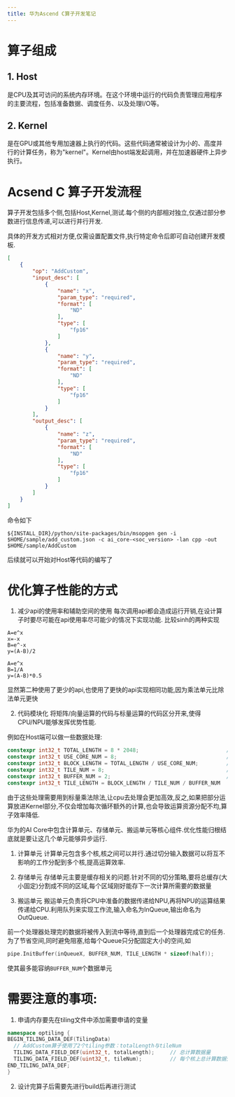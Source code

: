 ```yaml
---
title: 华为Ascend C算子开发笔记
---
```

# 算子组成
## 1. Host
是CPU及其可访问的系统内存环境。在这个环境中运行的代码负责管理应用程序的主要流程，包括准备数据、调度任务、以及处理I/O等。

## 2. Kernel
是在GPU或其他专用加速器上执行的代码。这些代码通常被设计为小的、高度并行的计算任务，称为"kernel"。Kernel由host端发起调用，并在加速器硬件上异步执行。

# Acsend C 算子开发流程
算子开发包括多个侧,包括Host,Kernel,测试.每个侧的内部相对独立,仅通过部分参数进行信息传递,可以进行并行开发.

具体的开发方式相对方便,仅需设置配置文件,执行特定命令后即可自动创建开发模板.
```json
[
    {
        "op": "AddCustom",
        "input_desc": [
            {
                "name": "x",
                "param_type": "required",
                "format": [
                    "ND"
                ],
                "type": [
                    "fp16"
                ]
            },
            {
                "name": "y",
                "param_type": "required",
                "format": [
                    "ND"
                ],
                "type": [
                    "fp16"
                ]
            }
        ],
        "output_desc": [
            {
                "name": "z",
                "param_type": "required",
                "format": [
                    "ND"
                ],
                "type": [
                    "fp16"
                ]
            }
        ]
    }
]
```
命令如下
```
${INSTALL_DIR}/python/site-packages/bin/msopgen gen -i $HOME/sample/add_custom.json -c ai_core-<soc_version> -lan cpp -out   $HOME/sample/AddCustom
```
后续就可以开始对Host等代码的编写了


# 优化算子性能的方式
1. 减少api的使用率和辅助空间的使用
每次调用api都会造成运行开销,在设计算子时要尽可能在api使用率尽可能少的情况下实现功能.
比较sinh的两种实现
```
A=e^x
x=-x
B=e^-x
y=(A-B)/2
```

```
A=e^x
B=1/A
y=(A-B)*0.5
```
显然第二种使用了更少的api,也使用了更快的api实现相同功能,因为乘法单元比除法单元更快

2. 代码模块化
将矩阵/向量运算的代码与标量运算的代码区分开来,使得CPU/NPU能够发挥优势性能.

例如在Host端可以做一些数据处理:
```cpp
constexpr int32_t TOTAL_LENGTH = 8 * 2048;                            // total length of data
constexpr int32_t USE_CORE_NUM = 8;                                   // num of core used
constexpr int32_t BLOCK_LENGTH = TOTAL_LENGTH / USE_CORE_NUM;         // length computed of each core
constexpr int32_t TILE_NUM = 8;                                       // split data into 8 tiles for each core
constexpr int32_t BUFFER_NUM = 2;                                     // tensor num for each queue
constexpr int32_t TILE_LENGTH = BLOCK_LENGTH / TILE_NUM / BUFFER_NUM
```
由于这些处理需要用到标量乘法除法,让cpu去处理会更加高效,反之,如果把部分运算放进Kernel部分,不仅会增加每次循环额外的计算,也会导致运算资源分配不均,算子效率降低.

华为的AI Core中包含计算单元、存储单元、搬运单元等核心组件.优化性能归根结底就是要让这几个单元能够异步运行.

1. 计算单元
计算单元包含多个核,核之间可以并行.通过切分输入数据可以将互不影响的工作分配到多个核,提高运算效率.

2. 存储单元
存储单元主要是缓存相关的问题.针对不同的切分策略,要将总缓存(大小固定)分割成不同的区域,每个区域刚好能存下一次计算所需要的数据量

3. 搬运单元
搬运单元负责将CPU中准备的数据传递给NPU,再将NPU的运算结果传递给CPU.利用队列来实现工作流,输入命名为InQueue,输出命名为OutQueue.

前一个处理器处理完的数据将被传入到流中等待,直到后一个处理器完成它的任务.为了节省空间,同时避免阻塞,给每个Queue只分配固定大小的空间,如
```cpp
pipe.InitBuffer(inQueueX, BUFFER_NUM, TILE_LENGTH * sizeof(half));
```
使其最多能容纳`BUFFER_NUM`个数据单元


# 需要注意的事项:
1. 申请内存要先在tiling文件中添加需要申请的变量
```cpp
namespace optiling {
BEGIN_TILING_DATA_DEF(TilingData)
  // AddCustom算子使用了2个tiling参数：totalLength与tileNum
  TILING_DATA_FIELD_DEF(uint32_t, totalLength);     // 总计算数据量
  TILING_DATA_FIELD_DEF(uint32_t, tileNum);         // 每个核上总计算数据分块个数
END_TILING_DATA_DEF;
}
```

2. 设计完算子后需要先进行build后再进行测试

